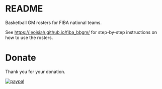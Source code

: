 # README
Basketball GM rosters for FIBA national teams.

See https://leoisiah.github.io/fiba_bbgm/ for step-by-step instructions on how to use the rosters.

# Donate

Thank you for your donation.

[![paypal](https://www.paypalobjects.com/en_US/i/btn/btn_donateCC_LG.gif)](https://www.paypal.com/cgi-bin/webscr?cmd=_s-xclick&hosted_button_id=JA3ET35DAW5GC&source=url)
